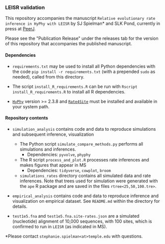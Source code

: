 ### LEISR validation

This repository accompanies the manuscript `Relative evolutionary rate inference in HyPhy with LEISR` by SJ Spielman\* and SLK Pond, currently in press at [PeerJ](https://peerj.com/).

Please see the "Publication Release" under the releases tab for the version of this repository that accompanies the published manuscript.

#### Dependencies

+ `requirements.txt` may be used to install all Python dependencies with the code `pip install -r requirements.txt` (with a prepended `sudo` as needed), called from this directory.

+ The script `install_R_requirements.R` can be run with `Rscript install_R_requirements.R` to install all R dependencies.

+ [`HyPhy`](http://hyphy.org) version >= 2.3.8 and [`Rate4Site`](https://www.tau.ac.il/~itaymay/cp/rate4site.html) must be installed and available in your system path.


#### Repository contents 

+ `simulation_analysis` contains code and data to reproduce simulations and subsequent inference, visualization
	+ The Python script `simulate_compare_methods.py` performs all simulations and inferences.
		+ Dependencies: `pyvolve`, `phyphy`
	+ The R script `process_and_plot.R` processes rate inferences and makes figures that appear in MS
		+ Dependencies: `tidyverse`, `cowplot`, `broom` 
	+ `simulations_rates` directory contains all simulated data and rate inferences. Note that trees used for simulation were generated with the `ape` R package and are saved in the files `rtree<25,50,100.tre>`.

+ `empirical_analysis` contains code and data to reproduce inference and visualization on empirical dataset. See `README.md` within the directory for details.

+ `test1e5.fna` and `test1e5.fna.site-rates.json` are a simulated (nucleotide) alignment of 10,000 sequences, with 100 sites, which is confirmed to run in `LEISR` (as indicated in MS). 



\*Please contact `stephanie.spielman<at>temple.edu` with questions.

